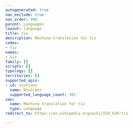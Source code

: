 ```yaml
---
autogenerated: true
nav_exclude: true
nav_order: 999
parent: Languages
layout: language
title: tiv
description: Machine translation for tiv
codes:
- tiv
names:
- tiv
family: []
scripts: []
typology: []
territories: []
supported_apis:
- id: niutrans
  name: Niutrans
  supported_language_count: 381
seo:
  name: Machine translation for tiv
  type: Language
redirect_to: https://en.wikipedia.org/wiki/ISO_639:tiv

---
```


